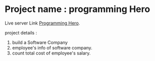 # Project name : programming Hero 

Live server Link [Programming Hero](https://fervent-villani-0b070c.netlify.app/).

project details :

1. build a Software Company
2. employee's info of software company.
2. count total cost of employee's salary.
